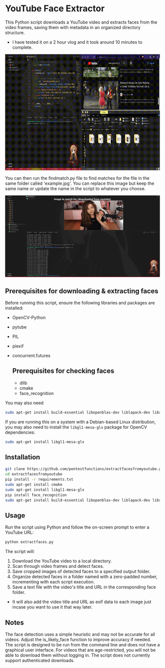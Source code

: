 # YouTube Face Extractor

This Python script downloads a YouTube video and extracts faces from the video frames, saving them with metadata in an organized directory structure.
- I have tested it on a 2 hour vlog and it took around 10 minutes to complete. 

![Example](sampleidea.gif)


You can then run the findmatch.py file to find matches for the file in the same folder called 'example.jpg'. You can replace this image but keep the same name or update the name in the script to whatever you choose.

![Example](facefinder.gif)

## Prerequisites for downloading & extracting faces

Before running this script, ensure the following libraries and packages are installed:

- OpenCV-Python
- pytube
- PIL
- piexif
- concurrent.futures

  ## Prerequisites for checking faces

  - dlib
  - cmake
  - face_recognition

You may also need 
```bash
sudo apt-get install build-essential libopenblas-dev liblapack-dev libx11-dev
```

If you are running this on a system with a Debian-based Linux distribution, you may also need to install the `libgl1-mesa-glx` package for OpenCV dependencies:

```bash
sudo apt-get install libgl1-mesa-glx
```

## Installation
```bash
git clone https://github.com/pentestfunctions/extractfacesfromyoutube.git
cd extractfacesfromyoutube
pip install -r requirements.txt
sudo apt-get install cmake
sudo apt-get install libgl1-mesa-glx
pip install face_recognition
sudo apt-get install build-essential libopenblas-dev liblapack-dev libx11-dev
```

## Usage
Run the script using Python and follow the on-screen prompt to enter a YouTube URL:
```bash
python extractfaces.py
```

The script will:

1. Download the YouTube video to a local directory.
2. Scan through video frames and detect faces.
3. Save cropped images of detected faces to a specified output folder.
4. Organize detected faces in a folder named with a zero-padded number, incrementing with each script execution.
5. Save a text file with the video's title and URL in the corresponding face folder.
- It will also add the video title and URL as exif data to each image just incase you want to use it that way later.

## Notes
The face detection uses a simple heuristic and may not be accurate for all videos. Adjust the is_likely_face function to improve accuracy if needed.
The script is designed to be run from the command line and does not have a graphical user interface.
For videos that are age-restricted, you will not be able to download them without logging in. The script does not currently support authenticated downloads.
